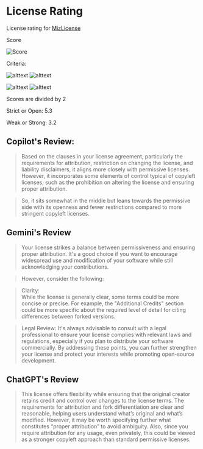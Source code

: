 # License Rating

License rating for [MizLicense](LICENSE)

Score

![Score](https://img.shields.io/badge/Rating-6.9-orange?style=for-the-badge)

Criteria: 

![alttext](https://img.shields.io/badge/Strict-0-red?style=for-the-badge)
![alttext](https://img.shields.io/badge/Open-10-blue?style=for-the-badge)

![alttext](https://img.shields.io/badge/Weak-0-red?style=for-the-badge)
![alttext](https://img.shields.io/badge/Strong-10-green?style=for-the-badge)

Scores are divided by 2

Strict or Open: 5.3

Weak or Strong: 3.2


## Copilot's Review:

> Based on the clauses in your license agreement, particularly the requirements for attribution, restriction on changing the license, and liability disclaimers, it aligns more closely with permissive licenses. However, it incorporates some elements of control typical of copyleft licenses, such as the prohibition on altering the license and ensuring proper attribution.

> So, it sits somewhat in the middle but leans towards the permissive side with its openness and fewer restrictions compared to more stringent copyleft licenses.

## Gemini's Review

> Your license strikes a balance between permissiveness and ensuring proper attribution. It's a good choice if you want to encourage widespread use and modification of your software while still acknowledging your contributions.

> However, consider the following:

> Clarity: <br>While the license is generally clear, some terms could be more concise or precise. For example, the "Additional Credits" section could be more specific about the required level of detail for citing differences between forked versions.

>Legal Review: It's always advisable to consult with a legal professional to ensure your license complies with relevant laws and regulations, especially if you plan to distribute your software commercially.
By addressing these points, you can further strengthen your license and protect your interests while promoting open-source development.

## ChatGPT's Review

> This license offers flexibility while ensuring that the original creator retains credit and control over changes to the license terms. The requirements for attribution and fork differentiation are clear and reasonable, helping users understand what’s original and what’s modified. However, it may be worth specifying further what constitutes “proper attribution” to avoid ambiguity. Also, since you require attribution for any usage, even privately, this could be viewed as a stronger copyleft approach than standard permissive licenses.